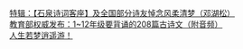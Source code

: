   
[特辑：【石泉诗词客座】及全国部分诗友悼念风柔清梦（邓湖松）](http://www.dianyue.me/archives/078/4f7xy483t5bvog18/)  
[教育部权威发布：1~12年级要背诵的208篇古诗文（附音频）](http://www.dianyue.me/archives/969/xb19egtq5vrs3nny/)  
[人生若梦逍遥游！](http://www.dianyue.me/archives/086/5jei16zzhbjorupu/)